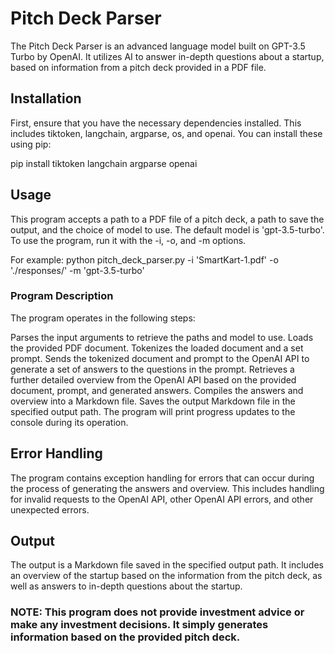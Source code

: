 # Pitch Deck Parser

The Pitch Deck Parser is an advanced language model built on GPT-3.5 Turbo by OpenAI. It utilizes AI to answer in-depth questions about a startup, based on information from a pitch deck provided in a PDF file.

## Installation
First, ensure that you have the necessary dependencies installed. This includes tiktoken, langchain, argparse, os, and openai. You can install these using pip:

pip install tiktoken langchain argparse openai
## Usage
This program accepts a path to a PDF file of a pitch deck, a path to save the output, and the choice of model to use. The default model is 'gpt-3.5-turbo'. To use the program, run it with the -i, -o, and -m options.

For example:
python pitch_deck_parser.py -i 'SmartKart-1.pdf' -o './responses/' -m 'gpt-3.5-turbo'

### Program Description
The program operates in the following steps:

Parses the input arguments to retrieve the paths and model to use.
Loads the provided PDF document.
Tokenizes the loaded document and a set prompt.
Sends the tokenized document and prompt to the OpenAI API to generate a set of answers to the questions in the prompt.
Retrieves a further detailed overview from the OpenAI API based on the provided document, prompt, and generated answers.
Compiles the answers and overview into a Markdown file.
Saves the output Markdown file in the specified output path.
The program will print progress updates to the console during its operation.

## Error Handling
The program contains exception handling for errors that can occur during the process of generating the answers and overview. This includes handling for invalid requests to the OpenAI API, other OpenAI API errors, and other unexpected errors.

## Output
The output is a Markdown file saved in the specified output path. It includes an overview of the startup based on the information from the pitch deck, as well as answers to in-depth questions about the startup.

### NOTE: This program does not provide investment advice or make any investment decisions. It simply generates information based on the provided pitch deck.